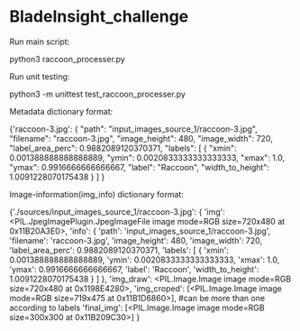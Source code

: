 # BladeInsight_challenge
 
Run main script: 

python3 raccoon_processer.py

Run unit testing: 

python3 -m unittest test_raccoon_processer.py

Metadata dictionary format:

{'raccoon-3.jpg':
{
"path": "input_images_source_1/raccoon-3.jpg",
"filename": "raccoon-3.jpg",
"image_height": 480,
"image_width": 720,
"label_area_perc": 0.9882089120370371,
"labels": [
    {
        "xmin": 0.001388888888888889,
        "ymin": 0.0020833333333333333,
        "xmax": 1.0,
        "ymax": 0.9916666666666667,
        "label": "Raccoon",
        "width_to_height": 1.0091228070175438
    }
]
}
 
Image-information(img_info) dictionary format:

{'./sources/input_images_source_1/raccoon-3.jpg': 
{
'img': <PIL.JpegImagePlugin.JpegImageFile image mode=RGB size=720x480 at 0x11B20A3E0>, 
'info': 
{
'path': 'input_images_source_1/raccoon-3.jpg',
'filename': 'raccoon-3.jpg', 
'image_height': 480, 
'image_width': 720, 
'label_area_perc': 0.9882089120370371, 
'labels': [
     {
         'xmin': 0.001388888888888889, 
         'ymin': 0.0020833333333333333, 
         'xmax': 1.0, 
         'ymax': 0.9916666666666667, 
         'label': 'Raccoon', 
         'width_to_height': 1.0091228070175438
      }
]
}, 
'img_draw': <PIL.Image.Image image mode=RGB size=720x480 at 0x1198E4280>, 
'img_croped': [<PIL.Image.Image image mode=RGB size=719x475 at 0x11B1D6860>], #can be more than one according to labels
'final_img': [<PIL.Image.Image image mode=RGB size=300x300 at 0x11B209C30>]
}
